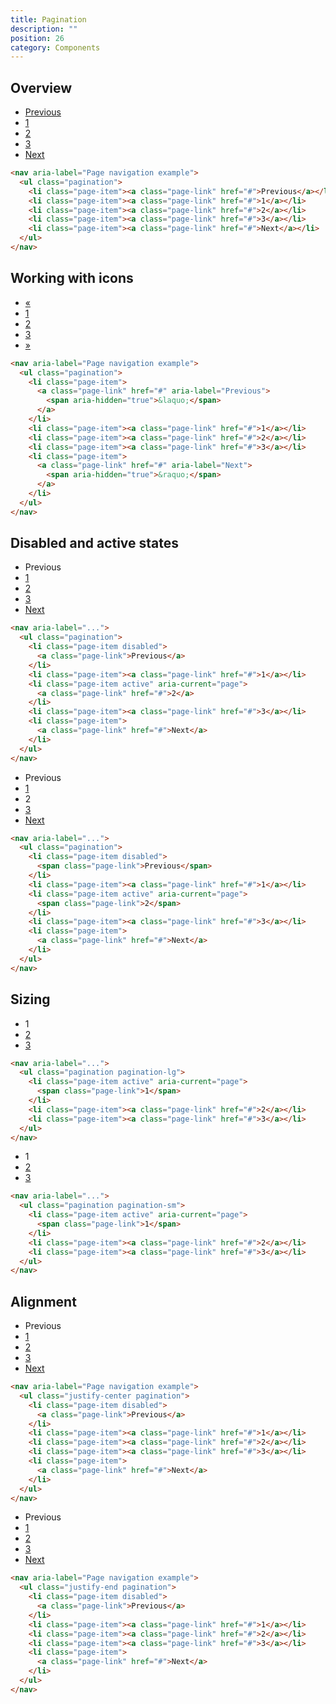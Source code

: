 ```yaml
---
title: Pagination
description: ""
position: 26
category: Components
---
```


## Overview

<div class="bd-example">
  <nav aria-label="Page navigation example">
    <ul class="pagination">
      <li class="page-item"><a class="page-link" href="#">Previous</a></li>
      <li class="page-item"><a class="page-link" href="#">1</a></li>
      <li class="page-item"><a class="page-link" href="#">2</a></li>
      <li class="page-item"><a class="page-link" href="#">3</a></li>
      <li class="page-item"><a class="page-link" href="#">Next</a></li>
    </ul>
  </nav>
</div>

```html
<nav aria-label="Page navigation example">
  <ul class="pagination">
    <li class="page-item"><a class="page-link" href="#">Previous</a></li>
    <li class="page-item"><a class="page-link" href="#">1</a></li>
    <li class="page-item"><a class="page-link" href="#">2</a></li>
    <li class="page-item"><a class="page-link" href="#">3</a></li>
    <li class="page-item"><a class="page-link" href="#">Next</a></li>
  </ul>
</nav>
```

## Working with icons

<div class="bd-example">
  <nav aria-label="Page navigation example">
    <ul class="pagination">
      <li class="page-item">
        <a class="page-link" href="#" aria-label="Previous">
          <span aria-hidden="true">&laquo;</span>
        </a>
      </li>
      <li class="page-item"><a class="page-link" href="#">1</a></li>
      <li class="page-item"><a class="page-link" href="#">2</a></li>
      <li class="page-item"><a class="page-link" href="#">3</a></li>
      <li class="page-item">
        <a class="page-link" href="#" aria-label="Next">
          <span aria-hidden="true">&raquo;</span>
        </a>
      </li>
    </ul>
  </nav>
</div>

```html
<nav aria-label="Page navigation example">
  <ul class="pagination">
    <li class="page-item">
      <a class="page-link" href="#" aria-label="Previous">
        <span aria-hidden="true">&laquo;</span>
      </a>
    </li>
    <li class="page-item"><a class="page-link" href="#">1</a></li>
    <li class="page-item"><a class="page-link" href="#">2</a></li>
    <li class="page-item"><a class="page-link" href="#">3</a></li>
    <li class="page-item">
      <a class="page-link" href="#" aria-label="Next">
        <span aria-hidden="true">&raquo;</span>
      </a>
    </li>
  </ul>
</nav>
```

## Disabled and active states

<div class="bd-example">
  <nav aria-label="...">
    <ul class="pagination">
      <li class="page-item disabled">
        <a class="page-link">Previous</a>
      </li>
      <li class="page-item"><a class="page-link" href="#">1</a></li>
      <li class="page-item active" aria-current="page">
        <a class="page-link" href="#">2</a>
      </li>
      <li class="page-item"><a class="page-link" href="#">3</a></li>
      <li class="page-item">
        <a class="page-link" href="#">Next</a>
      </li>
    </ul>
  </nav>
</div>

```html
<nav aria-label="...">
  <ul class="pagination">
    <li class="page-item disabled">
      <a class="page-link">Previous</a>
    </li>
    <li class="page-item"><a class="page-link" href="#">1</a></li>
    <li class="page-item active" aria-current="page">
      <a class="page-link" href="#">2</a>
    </li>
    <li class="page-item"><a class="page-link" href="#">3</a></li>
    <li class="page-item">
      <a class="page-link" href="#">Next</a>
    </li>
  </ul>
</nav>
```

<div class="bd-example">
  <nav aria-label="...">
    <ul class="pagination">
      <li class="page-item disabled">
        <span class="page-link">Previous</span>
      </li>
      <li class="page-item"><a class="page-link" href="#">1</a></li>
      <li class="page-item active" aria-current="page">
        <span class="page-link">2</span>
      </li>
      <li class="page-item"><a class="page-link" href="#">3</a></li>
      <li class="page-item">
        <a class="page-link" href="#">Next</a>
      </li>
    </ul>
  </nav>
</div>

```html
<nav aria-label="...">
  <ul class="pagination">
    <li class="page-item disabled">
      <span class="page-link">Previous</span>
    </li>
    <li class="page-item"><a class="page-link" href="#">1</a></li>
    <li class="page-item active" aria-current="page">
      <span class="page-link">2</span>
    </li>
    <li class="page-item"><a class="page-link" href="#">3</a></li>
    <li class="page-item">
      <a class="page-link" href="#">Next</a>
    </li>
  </ul>
</nav>
```

## Sizing

<div class="bd-example">
  <nav aria-label="...">
    <ul class="pagination pagination-lg">
      <li class="page-item active" aria-current="page">
        <span class="page-link">1</span>
      </li>
      <li class="page-item"><a class="page-link" href="#">2</a></li>
      <li class="page-item"><a class="page-link" href="#">3</a></li>
    </ul>
  </nav>
</div>

```html
<nav aria-label="...">
  <ul class="pagination pagination-lg">
    <li class="page-item active" aria-current="page">
      <span class="page-link">1</span>
    </li>
    <li class="page-item"><a class="page-link" href="#">2</a></li>
    <li class="page-item"><a class="page-link" href="#">3</a></li>
  </ul>
</nav>
```

<div class="bd-example">
  <nav aria-label="...">
    <ul class="pagination pagination-sm">
      <li class="page-item active" aria-current="page">
        <span class="page-link">1</span>
      </li>
      <li class="page-item"><a class="page-link" href="#">2</a></li>
      <li class="page-item"><a class="page-link" href="#">3</a></li>
    </ul>
  </nav>
</div>

```html
<nav aria-label="...">
  <ul class="pagination pagination-sm">
    <li class="page-item active" aria-current="page">
      <span class="page-link">1</span>
    </li>
    <li class="page-item"><a class="page-link" href="#">2</a></li>
    <li class="page-item"><a class="page-link" href="#">3</a></li>
  </ul>
</nav>
```

## Alignment

<div class="bd-example">
  <nav aria-label="Page navigation example">
    <ul class="justify-center pagination">
      <li class="page-item disabled">
        <a class="page-link">Previous</a>
      </li>
      <li class="page-item"><a class="page-link" href="#">1</a></li>
      <li class="page-item"><a class="page-link" href="#">2</a></li>
      <li class="page-item"><a class="page-link" href="#">3</a></li>
      <li class="page-item">
        <a class="page-link" href="#">Next</a>
      </li>
    </ul>
  </nav>
</div>

```html
<nav aria-label="Page navigation example">
  <ul class="justify-center pagination">
    <li class="page-item disabled">
      <a class="page-link">Previous</a>
    </li>
    <li class="page-item"><a class="page-link" href="#">1</a></li>
    <li class="page-item"><a class="page-link" href="#">2</a></li>
    <li class="page-item"><a class="page-link" href="#">3</a></li>
    <li class="page-item">
      <a class="page-link" href="#">Next</a>
    </li>
  </ul>
</nav>
```

<div class="bd-example">
  <nav aria-label="Page navigation example">
    <ul class="justify-end pagination">
      <li class="page-item disabled">
        <a class="page-link">Previous</a>
      </li>
      <li class="page-item"><a class="page-link" href="#">1</a></li>
      <li class="page-item"><a class="page-link" href="#">2</a></li>
      <li class="page-item"><a class="page-link" href="#">3</a></li>
      <li class="page-item">
        <a class="page-link" href="#">Next</a>
      </li>
    </ul>
  </nav>
</div>

```html
<nav aria-label="Page navigation example">
  <ul class="justify-end pagination">
    <li class="page-item disabled">
      <a class="page-link">Previous</a>
    </li>
    <li class="page-item"><a class="page-link" href="#">1</a></li>
    <li class="page-item"><a class="page-link" href="#">2</a></li>
    <li class="page-item"><a class="page-link" href="#">3</a></li>
    <li class="page-item">
      <a class="page-link" href="#">Next</a>
    </li>
  </ul>
</nav>
```
